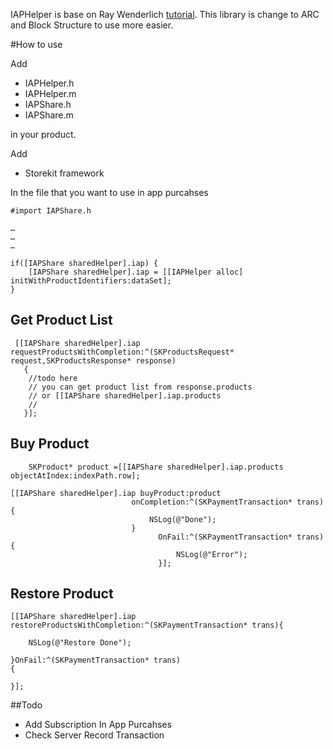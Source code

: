 IAPHelper is base on Ray Wenderlich [tutorial](http://www.raywenderlich.com/2797/introduction-to-in-app-purchases). This library is change to ARC and Block Structure to use more easier.

#How to use

Add 

* IAPHelper.h
* IAPHelper.m
* IAPShare.h
* IAPShare.m

in your product.

Add

* Storekit framework

In the file that you want to use in app purcahses

	#import IAPShare.h
	
	…
	…
	…
	
	if([IAPShare sharedHelper].iap) {
		[IAPShare sharedHelper].iap = [[IAPHelper alloc] initWithProductIdentifiers:dataSet];
	}
	
	
## Get Product List

	 [[IAPShare sharedHelper].iap requestProductsWithCompletion:^(SKProductsRequest* request,SKProductsResponse* response)
       {
       	//todo here
       	// you can get product list from response.products 
       	// or [[IAPShare sharedHelper].iap.products
       	// 	
       }];
       
       
## Buy Product
      
        SKProduct* product =[[IAPShare sharedHelper].iap.products objectAtIndex:indexPath.row];

    [[IAPShare sharedHelper].iap buyProduct:product 
                               onCompletion:^(SKPaymentTransaction* trans){ 
                                   NSLog(@"Done");
                               }
                                     OnFail:^(SKPaymentTransaction* trans) {
                                         NSLog(@"Error");
                                     }];
       
       
## Restore Product

	[[IAPShare sharedHelper].iap restoreProductsWithCompletion:^(SKPaymentTransaction* trans){
       
        NSLog(@"Restore Done");
        
    }OnFail:^(SKPaymentTransaction* trans)
    {
        
    }];


##Todo

* Add Subscription In App Purcahses
* Check Server Record Transaction
